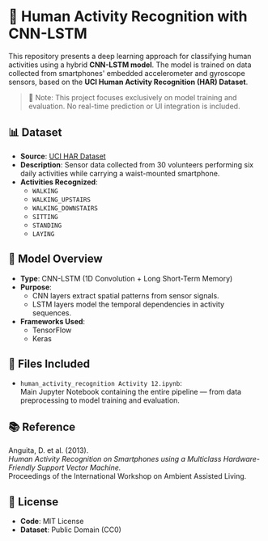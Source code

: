 # 🧍 Human Activity Recognition with CNN-LSTM

This repository presents a deep learning approach for classifying human activities using a hybrid **CNN-LSTM model**. The model is trained on data collected from smartphones' embedded accelerometer and gyroscope sensors, based on the **UCI Human Activity Recognition (HAR) Dataset**.

> 🔬 Note: This project focuses exclusively on model training and evaluation. No real-time prediction or UI integration is included.


## 📊 Dataset

- **Source**: [UCI HAR Dataset](https://archive.ics.uci.edu/ml/datasets/human+activity+recognition+using+smartphones)
- **Description**: Sensor data collected from 30 volunteers performing six daily activities while carrying a waist-mounted smartphone.
- **Activities Recognized**:
  - `WALKING`
  - `WALKING_UPSTAIRS`
  - `WALKING_DOWNSTAIRS`
  - `SITTING`
  - `STANDING`
  - `LAYING`


## 🧠 Model Overview

- **Type**: CNN-LSTM (1D Convolution + Long Short-Term Memory)
- **Purpose**:  
  - CNN layers extract spatial patterns from sensor signals.
  - LSTM layers model the temporal dependencies in activity sequences.
- **Frameworks Used**:  
  - TensorFlow  
  - Keras


## 📁 Files Included

- `human_activity_recognition Activity 12.ipynb`:  
  Main Jupyter Notebook containing the entire pipeline — from data preprocessing to model training and evaluation.


## 📚 Reference

Anguita, D. et al. (2013).  
*Human Activity Recognition on Smartphones using a Multiclass Hardware-Friendly Support Vector Machine.*  
Proceedings of the International Workshop on Ambient Assisted Living.


## 📝 License

- **Code**: MIT License  
- **Dataset**: Public Domain (CC0)
